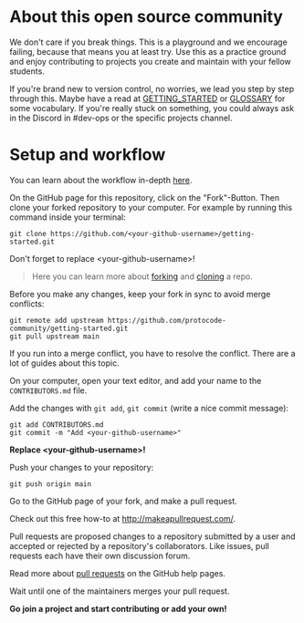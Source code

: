 # About this open source community
We don't care if you break things. This is a playground and we encourage failing, because that means you at least try. Use this as a practice ground and enjoy contributing to projects you create and maintain with your fellow students. 

If you're brand new to version control, no worries, we lead you step by step through this. Maybe have a read at [GETTING_STARTED](https://github.com/protocode-community/getting-started/blob/main/GETTING_STARTED.md) or [GLOSSARY](https://github.com/protocode-community/getting-started/blob/main/GLOSSARY.md) for some vocabulary. If you're really stuck on something, you could always ask in the Discord in #dev-ops or the specific projects channel. 

# Setup and workflow
You can learn about the workflow in-depth [here](https://www.atlassian.com/git/tutorials/comparing-workflows/forking-workflow). 

On the GitHub page for this repository, click on the "Fork"-Button. Then clone your forked repository to your computer. For example by running this command inside your terminal:

```
git clone https://github.com/<your-github-username>/getting-started.git
```
Don't forget to replace \<your-github-username\>!

> Here you can learn more about [forking](https://help.github.com/en/github/getting-started-with-github/fork-a-repo) and [cloning](https://docs.github.com/en/github/creating-cloning-and-archiving-repositories/cloning-a-repository) a repo.

Before you make any changes, keep your fork in sync to avoid merge conflicts:

```
git remote add upstream https://github.com/protocode-community/getting-started.git
git pull upstream main
```

If you run into a merge conflict, you have to resolve the conflict. There are a lot of guides about this topic.

On your computer, open your text editor, and add your name to the `CONTRIBUTORS.md` file.

Add the changes with `git add`, `git commit` (write a nice commit message):

```
git add CONTRIBUTORS.md
git commit -m "Add <your-github-username>"
```
**Replace \<your-github-username\>!**

Push your changes to your repository:

```
git push origin main
```

Go to the GitHub page of your fork, and make a pull request.

Check out this free how-to at http://makeapullrequest.com/.

Pull requests are proposed changes to a repository submitted by a user and accepted or rejected by a repository's collaborators. Like issues, pull requests each have their own discussion forum.

Read more about [pull requests](https://docs.github.com/en/github/collaborating-with-pull-requests/proposing-changes-to-your-work-with-pull-requests/about-pull-requests#about-pull-requests) on the GitHub help pages.

Wait until one of the maintainers merges your pull request.

**Go join a project and start contributing or add your own!**

